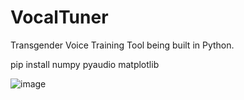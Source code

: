 # VocalTuner
Transgender Voice Training Tool being built in Python. 

pip install numpy pyaudio matplotlib

![image](https://github.com/user-attachments/assets/3dee36c4-a860-4177-a567-732fd1cbbeb4)

